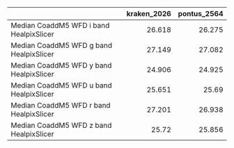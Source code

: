 |                                         |   kraken_2026 |   pontus_2564 |
|:----------------------------------------|--------------:|--------------:|
| Median CoaddM5 WFD i band HealpixSlicer |        26.618 |        26.275 |
| Median CoaddM5 WFD g band HealpixSlicer |        27.149 |        27.082 |
| Median CoaddM5 WFD y band HealpixSlicer |        24.906 |        24.925 |
| Median CoaddM5 WFD u band HealpixSlicer |        25.651 |        25.69  |
| Median CoaddM5 WFD r band HealpixSlicer |        27.201 |        26.938 |
| Median CoaddM5 WFD z band HealpixSlicer |        25.72  |        25.856 |
